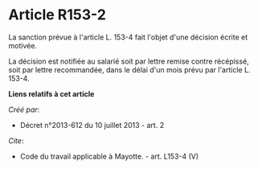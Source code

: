 # Article R153-2

La sanction prévue à l'article L. 153-4 fait l'objet d'une décision écrite et motivée. 

La décision est notifiée au salarié soit par lettre remise contre récépissé, soit par lettre recommandée, dans le délai d'un
mois prévu par l'article L. 153-4.

**Liens relatifs à cet article**

_Créé par_:

  - Décret n°2013-612 du 10 juillet 2013 - art. 2

_Cite_:

  - Code du travail applicable à Mayotte. - art. L153-4 (V)
